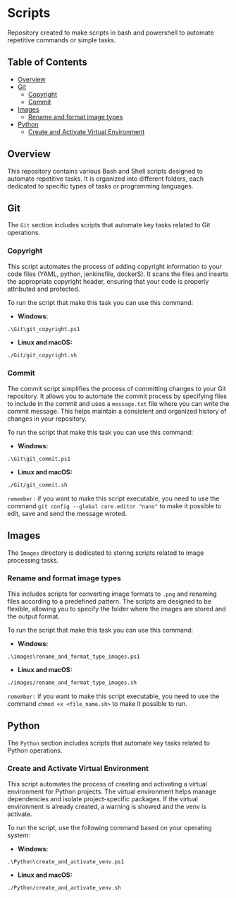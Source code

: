 # Scripts
Repository created to make scripts in bash and powershell to automate repetitive commands or simple tasks.

## Table of Contents
- [Overview](#overview)
- [Git](#git)
    - [Copyright](#copyright)
    - [Commit](#commit)
- [Images](#images)
    - [Rename and format image types](#rename-and-format-image-types)
- [Python](#python)
    - [Create and Activate Virtual Environment](#create-and-activate-virtual-environment)

## Overview
This repository contains various Bash and Shell scripts designed to automate repetitive tasks. It is organized into different folders, each dedicated to specific types of tasks or programming languages.

## Git

The `Git` section includes scripts that automate key tasks related to Git operations.

### Copyright

This script automates the process of adding copyright information to your code files (YAML, python, jenkinsfile, dockerS). It scans the files and inserts the appropriate copyright header, ensuring that your code is properly attributed and protected.

To run the script that make this task you can use this command:

- **Windows:**
```shell
.\Git\git_copyright.ps1
```

- **Linux and macOS:**
```bash
./Git/git_copyright.sh
```

### Commit

The commit script simplifies the process of committing changes to your Git repository. It allows you to automate the commit process by specifying files to include in the commit and uses a `message.txt` file where you can write the commit message. This helps maintain a consistent and organized history of changes in your repository.

To run the script that make this task you can use this command:

- **Windows:**
```shell
.\Git\git_commit.ps1
```

- **Linux and macOS:**
```bash
./Git/git_commit.sh
```

`remember:` if you want to make this script executable, you need to use the command `git config --global core.editor "nano"` to make it possible to edit, save and send the message wroted.

## Images
The `Images` directory is dedicated to storing scripts related to image processing tasks. 

### Rename and format image types
This includes scripts for converting image formats to `.png` and renaming files according to a predefined pattern. The scripts are designed to be flexible, allowing you to specify the folder where the images are stored and the output format.

To run the script that make this task you can use this command:

- **Windows:**
```shell
.\images\rename_and_format_type_images.ps1
```

- **Linux and macOS:**
```bash
./images/rename_and_format_type_images.sh
```

`remember:` if you want to make this script executable, you need to use the command `chmod +x <file_name.sh>` to make it possible to run.


## Python

The `Python` section includes scripts that automate key tasks related to Python operations.

### Create and Activate Virtual Environment

This script automates the process of creating and activating a virtual environment for Python projects. The virtual environment helps manage dependencies and isolate project-specific packages. If the virtual environment is already created, a warning is showed and the venv is activate.

To run the script, use the following command based on your operating system:

- **Windows:**
```shell
.\Python\create_and_activate_venv.ps1
```

- **Linux and macOS:**
```bash
./Python/create_and_activate_venv.sh
```
